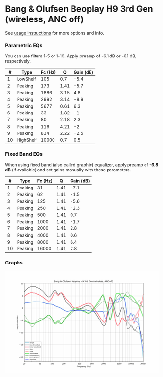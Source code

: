 # Bang & Olufsen Beoplay H9 3rd Gen (wireless, ANC off)
See [usage instructions](https://github.com/jaakkopasanen/AutoEq#usage) for more options and info.

### Parametric EQs
You can use filters 1-5 or 1-10. Apply preamp of -6.1 dB or -6.1 dB, respectively.

|   # | Type      |   Fc (Hz) |    Q |   Gain (dB) |
|-----|-----------|-----------|------|-------------|
|   1 | LowShelf  |       105 | 0.7  |        -5.4 |
|   2 | Peaking   |       173 | 1.41 |        -5.7 |
|   3 | Peaking   |      1886 | 3.15 |         4.8 |
|   4 | Peaking   |      2992 | 3.14 |        -8.9 |
|   5 | Peaking   |      5677 | 0.61 |         6.3 |
|   6 | Peaking   |        33 | 1.82 |        -1   |
|   7 | Peaking   |        80 | 2.18 |         2.3 |
|   8 | Peaking   |       116 | 4.21 |        -2   |
|   9 | Peaking   |       834 | 2.22 |        -2.5 |
|  10 | HighShelf |     10000 | 0.7  |         0.5 |

### Fixed Band EQs
When using fixed band (also called graphic) equalizer, apply preamp of **-6.8 dB** (if available) and set gains manually with these parameters.

|   # | Type    |   Fc (Hz) |    Q |   Gain (dB) |
|-----|---------|-----------|------|-------------|
|   1 | Peaking |        31 | 1.41 |        -7.1 |
|   2 | Peaking |        62 | 1.41 |        -1.5 |
|   3 | Peaking |       125 | 1.41 |        -5.6 |
|   4 | Peaking |       250 | 1.41 |        -2.3 |
|   5 | Peaking |       500 | 1.41 |         0.7 |
|   6 | Peaking |      1000 | 1.41 |        -1.7 |
|   7 | Peaking |      2000 | 1.41 |         2.8 |
|   8 | Peaking |      4000 | 1.41 |         0.6 |
|   9 | Peaking |      8000 | 1.41 |         6.4 |
|  10 | Peaking |     16000 | 1.41 |         2.8 |

### Graphs
![](./Bang%20&%20Olufsen%20Beoplay%20H9%203rd%20Gen%20(wireless,%20ANC%20off).png)
